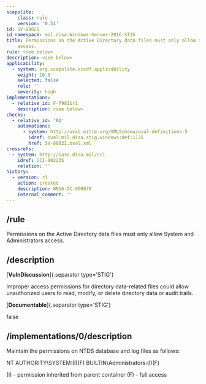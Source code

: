```yaml
---
scapolite:
    class: rule
    version: '0.51'
id: SV-88021
id_namespace: mil.disa.Windows-Server-2016-STIG
title: Permissions on the Active Directory data files must only allow System and Administrators
    access.
rule: <see below>
description: <see below>
applicability:
  - system: org.scapolite.xccdf.applicability
    weight: 10.0
    selected: false
    role: ''
    severity: high
implementations:
  - relative_id: F-79811r1
    description: <see below>
checks:
  - relative_id: '01'
    automations:
      - system: http://oval.mitre.org/XMLSchema/oval-definitions-5
        idref: oval:mil.disa.stig.windows:def:1135
        href: SV-88021.oval.xml
crossrefs:
  - system: http://iase.disa.mil/cci
    idref: CCI-002235
    relation: ''
history:
  - version: r1
    action: created
    description: WN16-DC-000070
    internal_comment: ''
---
```



## /rule

Permissions on the Active Directory data files must only allow System and Administrators access.

## /description

[**VulnDiscussion**]{.separator type='STIG'}

Improper access permissions for directory data-related files could allow unauthorized users to read, modify, or delete directory data or audit trails.

[**Documentable**]{.separator type='STIG'}

false

## /implementations/0/description

Maintain the permissions on NTDS database and log files as follows:

NT AUTHORITY\SYSTEM:(I)(F)
BUILTIN\Administrators:(I)(F)

(I) - permission inherited from parent container
(F) - full access
